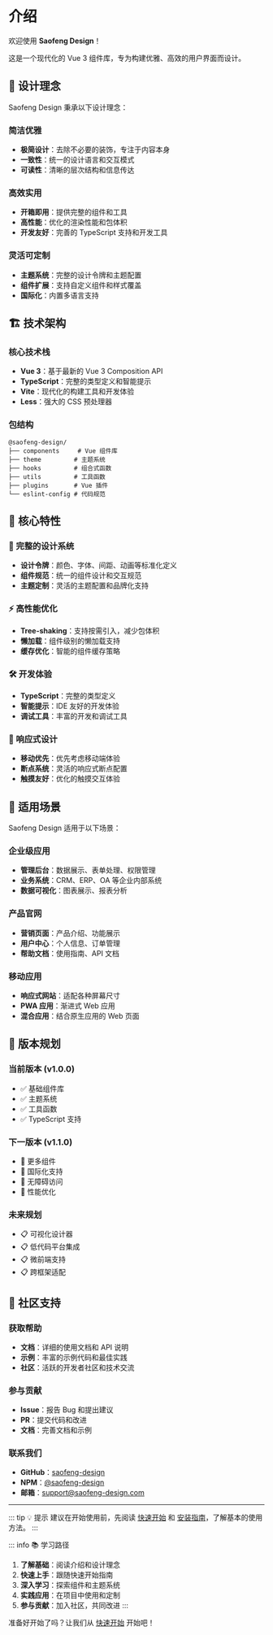 # 介绍

欢迎使用 **Saofeng Design**！

这是一个现代化的 Vue 3 组件库，专为构建优雅、高效的用户界面而设计。

## 🎯 设计理念

Saofeng Design 秉承以下设计理念：

### 简洁优雅

- **极简设计**：去除不必要的装饰，专注于内容本身
- **一致性**：统一的设计语言和交互模式
- **可读性**：清晰的层次结构和信息传达

### 高效实用

- **开箱即用**：提供完整的组件和工具
- **高性能**：优化的渲染性能和包体积
- **开发友好**：完善的 TypeScript 支持和开发工具

### 灵活可定制

- **主题系统**：完整的设计令牌和主题配置
- **组件扩展**：支持自定义组件和样式覆盖
- **国际化**：内置多语言支持

## 🏗️ 技术架构

### 核心技术栈

- **Vue 3**：基于最新的 Vue 3 Composition API
- **TypeScript**：完整的类型定义和智能提示
- **Vite**：现代化的构建工具和开发体验
- **Less**：强大的 CSS 预处理器

### 包结构

```
@saofeng-design/
├── components     # Vue 组件库
├── theme         # 主题系统
├── hooks         # 组合式函数
├── utils         # 工具函数
├── plugins       # Vue 插件
└── eslint-config # 代码规范
```

## 🌟 核心特性

### 🎨 完整的设计系统

- **设计令牌**：颜色、字体、间距、动画等标准化定义
- **组件规范**：统一的组件设计和交互规范
- **主题定制**：灵活的主题配置和品牌化支持

### ⚡️ 高性能优化

- **Tree-shaking**：支持按需引入，减少包体积
- **懒加载**：组件级别的懒加载支持
- **缓存优化**：智能的组件缓存策略

### 🛠️ 开发体验

- **TypeScript**：完整的类型定义
- **智能提示**：IDE 友好的开发体验
- **调试工具**：丰富的开发和调试工具

### 📱 响应式设计

- **移动优先**：优先考虑移动端体验
- **断点系统**：灵活的响应式断点配置
- **触摸友好**：优化的触摸交互体验

## 🎯 适用场景

Saofeng Design 适用于以下场景：

### 企业级应用

- **管理后台**：数据展示、表单处理、权限管理
- **业务系统**：CRM、ERP、OA 等企业内部系统
- **数据可视化**：图表展示、报表分析

### 产品官网

- **营销页面**：产品介绍、功能展示
- **用户中心**：个人信息、订单管理
- **帮助文档**：使用指南、API 文档

### 移动应用

- **响应式网站**：适配各种屏幕尺寸
- **PWA 应用**：渐进式 Web 应用
- **混合应用**：结合原生应用的 Web 页面

## 🔄 版本规划

### 当前版本 (v1.0.0)

- ✅ 基础组件库
- ✅ 主题系统
- ✅ 工具函数
- ✅ TypeScript 支持

### 下一版本 (v1.1.0)

- 🔄 更多组件
- 🔄 国际化支持
- 🔄 无障碍访问
- 🔄 性能优化

### 未来规划

- 📋 可视化设计器
- 📋 低代码平台集成
- 📋 微前端支持
- 📋 跨框架适配

## 🤝 社区支持

### 获取帮助

- **文档**：详细的使用文档和 API 说明
- **示例**：丰富的示例代码和最佳实践
- **社区**：活跃的开发者社区和技术交流

### 参与贡献

- **Issue**：报告 Bug 和提出建议
- **PR**：提交代码和改进
- **文档**：完善文档和示例

### 联系我们

- **GitHub**：[saofeng-design](https://github.com/saofeng-cyber)
- **NPM**：[@saofeng-design](https://www.npmjs.com/org/saofeng-cyber)
- **邮箱**：support@saofeng-design.com

---

::: tip 💡 提示
建议在开始使用前，先阅读 [快速开始](/guide/getting-started) 和 [安装指南](/guide/installation)，了解基本的使用方法。
:::

::: info 📚 学习路径

1. **了解基础**：阅读介绍和设计理念
2. **快速上手**：跟随快速开始指南
3. **深入学习**：探索组件和主题系统
4. **实践应用**：在项目中使用和定制
5. **参与贡献**：加入社区，共同改进
   :::

准备好开始了吗？让我们从 [快速开始](/guide/getting-started) 开始吧！
